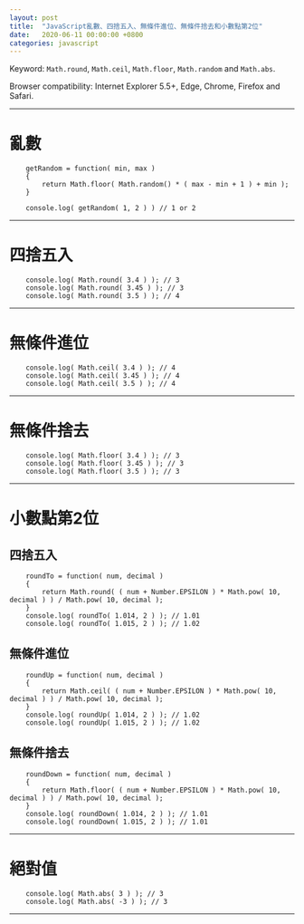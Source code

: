 ```yaml
---
layout: post
title:  "JavaScript亂數、四捨五入、無條件進位、無條件捨去和小數點第2位"
date:   2020-06-11 00:00:00 +0800
categories: javascript
---
```


Keyword: `Math.round`, `Math.ceil`, `Math.floor`, `Math.random` and `Math.abs`.

Browser compatibility: Internet Explorer 5.5+, Edge, Chrome, Firefox and Safari.

---

# 亂數

		getRandom = function( min, max )
		{
			return Math.floor( Math.random() * ( max - min + 1 ) + min );
		}

		console.log( getRandom( 1, 2 ) ) // 1 or 2

---

# 四捨五入

		console.log( Math.round( 3.4 ) ); // 3
		console.log( Math.round( 3.45 ) ); // 3
		console.log( Math.round( 3.5 ) ); // 4

---

# 無條件進位

		console.log( Math.ceil( 3.4 ) ); // 4
		console.log( Math.ceil( 3.45 ) ); // 4
		console.log( Math.ceil( 3.5 ) ); // 4

---

# 無條件捨去

		console.log( Math.floor( 3.4 ) ); // 3
		console.log( Math.floor( 3.45 ) ); // 3
		console.log( Math.floor( 3.5 ) ); // 3

---

# 小數點第2位

## 四捨五入

		roundTo = function( num, decimal )
		{
			return Math.round( ( num + Number.EPSILON ) * Math.pow( 10, decimal ) ) / Math.pow( 10, decimal );
		}
		console.log( roundTo( 1.014, 2 ) ); // 1.01
		console.log( roundTo( 1.015, 2 ) ); // 1.02

## 無條件進位

		roundUp = function( num, decimal )
		{
			return Math.ceil( ( num + Number.EPSILON ) * Math.pow( 10, decimal ) ) / Math.pow( 10, decimal );
		}
		console.log( roundUp( 1.014, 2 ) ); // 1.02
		console.log( roundUp( 1.015, 2 ) ); // 1.02

## 無條件捨去

		roundDown = function( num, decimal )
		{
			return Math.floor( ( num + Number.EPSILON ) * Math.pow( 10, decimal ) ) / Math.pow( 10, decimal );
		}
		console.log( roundDown( 1.014, 2 ) ); // 1.01
		console.log( roundDown( 1.015, 2 ) ); // 1.01

---

# 絕對值

		console.log( Math.abs( 3 ) ); // 3
		console.log( Math.abs( -3 ) ); // 3

---
